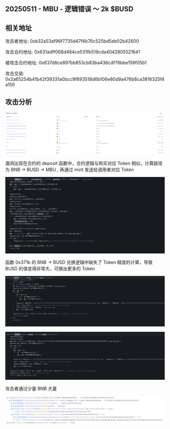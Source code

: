 ## 20250511 - MBU - 逻辑错误  ～ 2k $BUSD

## 相关地址

攻击者地址: 0xb32a53af96f7735d47f4b76c525bd5eb02b42600

攻击合约地址: 0x631adff068d484ce531fb519cda4042805521641

被攻击合约地址: 0x637d8ce897bb653cb83ba436cdf76bbe158f05b1

攻击交易: 0x2a65254b41b42f39331a0bcc9f893518d6b106e80d9a476b8ca3816325f4a150

## 攻击分析

![Pic-2025-05-15-11.26.38](../../img/Pic-2025-05-15-11.26.38.png)

漏洞出现在合约的 deposit 函数中，合约逻辑与购买对应 Token 相似，计算路径为 BNB -> BUSD -> MBU , 再通过 mint 发送给调用者对应 Token

![Pic-2025-05-15-11.34.22](../../img/Pic-2025-05-15-11.34.22.png)

函数 0x371b 的 BNB -> BUSD 兑换逻辑中缺失了 Token 精度的计算，导致 BUSD 的值变得非常大，可换出更多的 Token

![Pic-2025-05-15-11.35.46](../../img/Pic-2025-05-15-11.35.46.png)

![Pic-2025-05-15-11.37.25](../../img/Pic-2025-05-15-11.37.25.png)

攻击者通过少量 BNB 大量

![Pic-2025-05-19-13.25.56](../../img/Pic-2025-05-19-13.25.56.png)